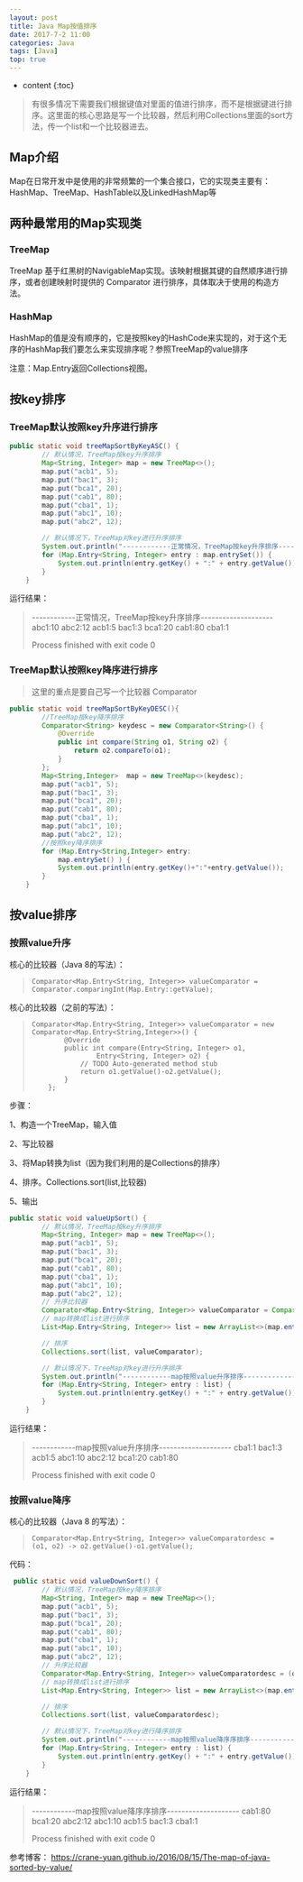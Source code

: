 ```yaml
---
layout: post
title: Java Map按值排序
date: 2017-7-2 11:00
categories: Java
tags: [Java]
top: true
---
```


* content
{:toc}
> 有很多情况下需要我们根据键值对里面的值进行排序，而不是根据键进行排序。这里面的核心思路是写一个比较器，然后利用Collections里面的sort方法，传一个list和一个比较器进去。

## Map介绍

Map在日常开发中是使用的非常频繁的一个集合接口，它的实现类主要有：HashMap、TreeMap、HashTable以及LinkedHashMap等

## 两种最常用的Map实现类

### TreeMap

TreeMap 基于红黑树的NavigableMap实现。该映射根据其键的自然顺序进行排序，或者创建映射时提供的 Comparator 进行排序，具体取决于使用的构造方法。

### HashMap

HashMap的值是没有顺序的，它是按照key的HashCode来实现的，对于这个无序的HashMap我们要怎么来实现排序呢？参照TreeMap的value排序

注意：Map.Entry返回Collections视图。

## 按key排序

### TreeMap默认按照key升序进行排序

```java
public static void treeMapSortByKeyASC() {
        // 默认情况，TreeMap按key升序排序
        Map<String, Integer> map = new TreeMap<>();
        map.put("acb1", 5);
        map.put("bac1", 3);
        map.put("bca1", 20);
        map.put("cab1", 80);
        map.put("cba1", 1);
        map.put("abc1", 10);
        map.put("abc2", 12);

        // 默认情况下，TreeMap对key进行升序排序
        System.out.println("------------正常情况，TreeMap按key升序排序--------------------");
        for (Map.Entry<String, Integer> entry : map.entrySet()) {
            System.out.println(entry.getKey() + ":" + entry.getValue());
        }
    }
```

运行结果：

> ------------正常情况，TreeMap按key升序排序--------------------
> abc1:10
> abc2:12
> acb1:5
> bac1:3
> bca1:20
> cab1:80
> cba1:1
>
> Process finished with exit code 0

### TreeMap默认按照key降序进行排序

> 这里的重点是要自己写一个比较器 Comparator

```java
public static void treeMapSortByKeyDESC(){
        //TreeMap按key降序排序
        Comparator<String> keydesc = new Comparator<String>() {
            @Override
            public int compare(String o1, String o2) {
                return o2.compareTo(o1);
            }
        };
        Map<String,Integer>  map = new TreeMap<>(keydesc);
        map.put("acb1", 5);
        map.put("bac1", 3);
        map.put("bca1", 20);
        map.put("cab1", 80);
        map.put("cba1", 1);
        map.put("abc1", 10);
        map.put("abc2", 12);
        //按照key降序排序
        for (Map.Entry<String,Integer> entry:
            map.entrySet() ) {
            System.out.println(entry.getKey()+":"+entry.getValue());
        }
    }
```

## 按value排序

### 按照value升序

核心的比较器（Java 8的写法）：

> ```
> Comparator<Map.Entry<String, Integer>> valueComparator = Comparator.comparingInt(Map.Entry::getValue);
> ```

核心的比较器（之前的写法）：

> ```
> Comparator<Map.Entry<String, Integer>> valueComparator = new Comparator<Map.Entry<String,Integer>>() {
>         @Override
>         public int compare(Entry<String, Integer> o1,
>                 Entry<String, Integer> o2) {
>             // TODO Auto-generated method stub
>             return o1.getValue()-o2.getValue();
>         }
>     };
> ```

步骤：

1、构造一个TreeMap，输入值  

2、写比较器  

3、将Map转换为list（因为我们利用的是Collections的排序）  

4、排序。Collections.sort(list,比较器)  

5、输出  

```java
public static void valueUpSort() {
        // 默认情况，TreeMap按key升序排序
        Map<String, Integer> map = new TreeMap<>();
        map.put("acb1", 5);
        map.put("bac1", 3);
        map.put("bca1", 20);
        map.put("cab1", 80);
        map.put("cba1", 1);
        map.put("abc1", 10);
        map.put("abc2", 12);
        // 升序比较器
        Comparator<Map.Entry<String, Integer>> valueComparator = Comparator.comparingInt(Map.Entry::getValue);
        // map转换成list进行排序
        List<Map.Entry<String, Integer>> list = new ArrayList<>(map.entrySet());

        // 排序
        Collections.sort(list, valueComparator);

        // 默认情况下，TreeMap对key进行升序排序
        System.out.println("------------map按照value升序排序--------------------");
        for (Map.Entry<String, Integer> entry : list) {
            System.out.println(entry.getKey() + ":" + entry.getValue());
        }
    }
```

运行结果：  

> ------------map按照value升序排序--------------------
> cba1:1
> bac1:3
> acb1:5
> abc1:10
> abc2:12
> bca1:20
> cab1:80
>
> Process finished with exit code 0

### 按照value降序

核心的比较器（Java 8 的写法）：  

> ```
> Comparator<Map.Entry<String, Integer>> valueComparatordesc = (o1, o2) -> o2.getValue()-o1.getValue();
> ```

代码：  

```java
 public static void valueDownSort() {
        // 默认情况，TreeMap按key降序排序
        Map<String, Integer> map = new TreeMap<>();
        map.put("acb1", 5);
        map.put("bac1", 3);
        map.put("bca1", 20);
        map.put("cab1", 80);
        map.put("cba1", 1);
        map.put("abc1", 10);
        map.put("abc2", 12);
        // 升序比较器
        Comparator<Map.Entry<String, Integer>> valueComparatordesc = (o1, o2) -> o2.getValue()-o1.getValue();
        // map转换成list进行排序
        List<Map.Entry<String, Integer>> list = new ArrayList<>(map.entrySet());

        // 排序
        Collections.sort(list, valueComparatordesc);

        // 默认情况下，TreeMap对key进行降序排序
        System.out.println("------------map按照value降序序排序--------------------");
        for (Map.Entry<String, Integer> entry : list) {
            System.out.println(entry.getKey() + ":" + entry.getValue());
        }
    }
```



运行结果：  

>------------map按照value降序序排序--------------------
>cab1:80
>bca1:20
>abc2:12
>abc1:10
>acb1:5
>bac1:3
>cba1:1
>
>Process finished with exit code 0

参考博客： https://crane-yuan.github.io/2016/08/15/The-map-of-java-sorted-by-value/